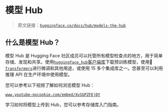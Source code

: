 # 模型 Hub

> 原文链接：[`huggingface.co/docs/hub/models-the-hub`](https://huggingface.co/docs/hub/models-the-hub)

## 什么是模型 Hub？

模型 Hub 是 Hugging Face 社区成员可以托管所有模型检查点的地方，用于简单存储、发现和共享。使用[`huggingface_hub`客户端库](https://huggingface.co/docs/huggingface_hub/index)下载预训练模型，使用🤗[`Transformers`](https://huggingface.co/docs/transformers/index)进行微调和其他用途，或使用 15 多个集成库之一。您甚至可以利用推理 API 在生产环境中使用模型。

您可以参考以下视频了解如何浏览模型 Hub：

[`www.youtube-nocookie.com/embed/XvSGPZFEjDY`](https://www.youtube-nocookie.com/embed/XvSGPZFEjDY)

学习如何将模型上传到 Hub，您可以参考存储库入门指南。
